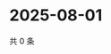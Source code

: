 # 2025-08-01

共 0 条

<!-- BEGIN ZHIHUVIDEO -->
<!-- 最后更新时间 Fri Aug 01 2025 15:19:02 GMT+0800 (China Standard Time) -->

<!-- END ZHIHUVIDEO -->
